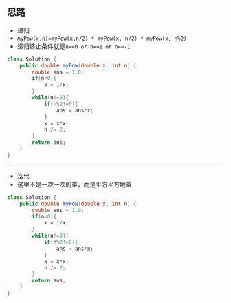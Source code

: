 ## 思路
- 递归
- `myPow(x,n)=myPow(x,n/2) * myPow(x, n/2) * myPow(x, n%2)` 
- 递归终止条件就是`n==0 or n==1 or n==-1`

```java
class Solution {
    public double myPow(double x, int n) {
        double ans = 1.0;
        if(n<0){
            x = 1/x;
        }
        while(n!=0){
            if(n%2!=0){
                ans = ans*x;
            }
            x = x*x;
            n /= 2;
        }
        return ans;
    }
}
```

---

- 迭代
- 这里不是一次一次的乘，而是平方平方地乘


```java
class Solution {
    public double myPow(double x, int n) {
        double ans = 1.0;
        if(n<0){
            x = 1/x;
        }
        while(n!=0){
            if(n%2!=0){
                ans = ans*x;
            }
            x = x*x;
            n /= 2;
        }
        return ans;
    }
}
```